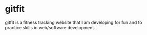 # gitfit
gitfit is a fitness tracking website that I am developing for fun and to practice skills in web/software development.
